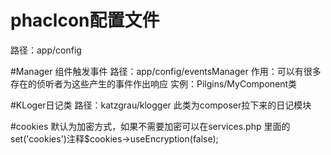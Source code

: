 # phaclcon配置文件
路径：app/config

#Manager 组件触发事件
路径：app/config/eventsManager
作用：可以有很多存在的侦听者为这些产生的事件作出响应
实例：Pilgins/MyComponent类

#KLoger日记类
路径：katzgrau/klogger
此类为composer拉下来的日记模块

#cookies
默认为加密方式，如果不需要加密可以在services.php 里面的set('cookies')注释$cookies->useEncryption(false);
